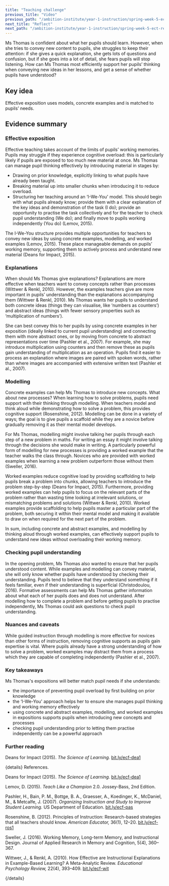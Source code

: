 ```yaml
---
title: "Teaching challenge"
previous_title: "Video"
previous_path: "/ambition-institute/year-1-instruction/spring-week-5-ect-video"
next_title: "Reflect"
next_path: "/ambition-institute/year-1-instruction/spring-week-5-ect-reflect"
---
```


Ms Thomas is confident about what her pupils should learn. However, when she tries to convey new content to pupils, she struggles to keep their attention: if she gives a quick explanation, she gets lots of questions and confusion, but if she goes into a lot of detail, she fears pupils will stop listening. How can Ms Thomas most efficiently support her pupils’ thinking when conveying new ideas in her lessons, and get a sense of whether pupils have understood?

## Key idea

Effective exposition uses models, concrete examples and is matched to pupils’ needs.

## Evidence summary

### Effective exposition

Effective teaching takes account of the limits of pupils’ working memories. Pupils may struggle if they experience cognitive overload: this is particularly likely if pupils are exposed to too much new material at once. Ms Thomas can manage pupil thinking effectively by introducing material in stages by:

- Drawing on prior knowledge, explicitly linking to what pupils have already been taught.
- Breaking material up into smaller chunks when introducing it to reduce overload.
- Structuring her teaching around an ‘I-We-You' model. This should begin with what pupils already know; provide them with a clear explanation of the key ideas and demonstration of the task (I do); provide an opportunity to practise the task collectively and for the teacher to check pupil understanding (We do); and finally move to pupils working independently (You do) (Lemov, 2015).

The I-We-You structure provides multiple opportunities for teachers to convey new ideas by using concrete examples, modelling, and worked examples (Lemov, 2015). These place manageable demands on pupils’ working memory, supporting them to actively process and understand new material (Deans for Impact, 2015).

### Explanations

When should Ms Thomas give explanations? Explanations are more effective when teachers want to convey concepts rather than processes (Wittwer & Renkl, 2010). However, the examples teachers give are more important in pupils’ understanding than the explanations accompanying them (Wittwer & Renkl, 2010). Ms Thomas wants her pupils to understand both concrete ideas (things they can visualise, like ‘numbers as counters’) and abstract ideas (things with fewer sensory properties such as ‘multiplication of numbers’).

She can best convey this to her pupils by using concrete examples in her exposition (ideally linked to current pupil understanding) and connecting them with more abstract ones, or by moving from concrete to abstract representations over time (Pashler et al., 2007). For example, she may introduce multiplication using counters and then remove these as pupils gain understanding of multiplication as an operation. Pupils find it easier to process an explanation where images are paired with spoken words, rather than where images are accompanied with extensive written text (Pashler et al., 2007).

### Modelling

Concrete examples can help Ms Thomas to introduce new concepts. What about new processes? When learning how to solve problems, pupils need support with their thinking through modelling. When teachers model and think aloud while demonstrating how to solve a problem, this provides cognitive support (Rosenshine, 2012). Modelling can be done in a variety of ways; the goal is to give pupils a scaffold while they are a novice before gradually removing it as their mental model develops.

For Ms Thomas, modelling might involve talking her pupils through each step of a new problem in maths. For writing an essay it might involve talking through the decisions she would make in writing. A particularly powerful form of modelling for new processes is providing a worked example that the teacher walks the class through. Novices who are provided with worked examples when learning a new problem outperform those without them (Sweller, 2016).

Worked examples reduce cognitive load by providing scaffolding to help pupils break a problem into chunks, allowing teachers to introduce the problem step-by-step (Deans for Impact, 2015). Furthermore, providing worked examples can help pupils to focus on the relevant parts of the problem rather than wasting time looking at irrelevant solutions, or mismatching problems and solutions (Wittwer & Renkl, 2010). Worked examples provide scaffolding to help pupils master a particular part of the problem, both securing it within their mental model and making it available to draw on when required for the next part of the problem.

In sum, including concrete and abstract examples, and modelling by thinking aloud through worked examples, can effectively support pupils to understand new ideas without overloading their working memory.

### Checking pupil understanding

In the opening problem, Ms Thomas also wanted to ensure that her pupils understood content. While examples and modelling can convey material, she will only know whether pupils have understood by checking their understanding. Pupils tend to believe that they understand something if it feels familiar, even if their understanding is superficial (Christodoulou, 2016). Formative assessments can help Ms Thomas gather information about what each of her pupils does and does not understand. After modelling how to complete a problem and before getting pupils to practise independently, Ms Thomas could ask questions to check pupil understanding.

### Nuances and caveats

While guided instruction through modelling is more effective for novices than other forms of instruction, removing cognitive supports as pupils gain expertise is vital. Where pupils already have a strong understanding of how to solve a problem, worked examples may distract them from a process which they are capable of completing independently (Pashler et al., 2007).

### Key takeaways

Ms Thomas's expositions will better match pupil needs if she understands:

- the importance of preventing pupil overload by first building on prior knowledge
- the ‘I-We-You' approach helps her to ensure she manages pupil thinking and working memory effectively
- using concrete and abstract examples, modelling, and worked examples in expositions supports pupils when introducing new concepts and processes
- checking pupil understanding prior to letting them practise independently can be a powerful approach

### Further reading

Deans for Impact (2015). _The Science of Learning._ [bit.ly/ecf-dea1](http://bit.ly/ecf-dea1)

{details}
References.

Deans for Impact (2015). _The Science of Learning._ <a href="http://bit.ly/ecf-dea1" target="_blank" rel="noopener">bit.ly/ecf-dea1</a>

Lemov, D. (2015). _Teach Like a Champion_ 2.0. Jossey-Bass, 2nd Edition.

Pashler, H., Bain, P. M., Bottge, B. A., Graesser, A., Koedinger, K., McDaniel, M., &amp; Metcalfe, J. (2007). _Organizing Instruction and Study to Improve Student Learning._ US Department of Education. <a href="http://bit.ly/ecf-pas" target="_blank" rel="noopener">bit.ly/ecf-pas</a>

Rosenshine, B. (2012). Principles of Instruction: Research-based strategies that all teachers should know. _American Educator,_ 36(1), 12–20. <a href="http://bit.ly/ecf-ros1." target="_blank" rel="noopener">bit.ly/ecf-ros1</a>

Sweller, J. (2016). Working Memory, Long-term Memory, and Instructional Design. Journal of Applied Research in Memory and Cognition, 5(4), 360–367.

Wittwer, J., &amp; Renkl, A. (2010). How Effective are Instructional Explanations in Example-Based Learning? A Meta-Analytic Review. _Educational Psychology Review,_ 22(4), 393–409. <a href="http://bit.ly/ecf-wit." target="_blank" rel="noopener">bit.ly/ecf-wit</a>

{/details}
